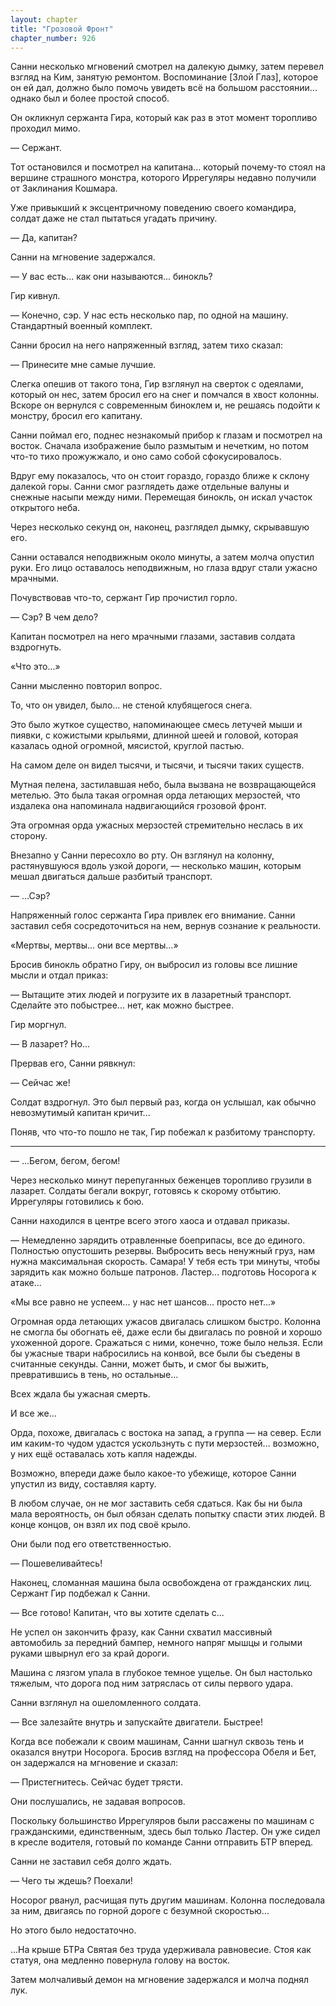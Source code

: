```yaml
---
layout: chapter
title: "Грозовой Фронт"
chapter_number: 926
---
```


Санни несколько мгновений смотрел на далекую дымку, затем перевел взгляд на Ким, занятую ремонтом. Воспоминание [Злой Глаз], которое он ей дал, должно было помочь увидеть всё на большом расстоянии... однако был и более простой способ.

Он окликнул сержанта Гира, который как раз в этот момент торопливо проходил мимо.

— Сержант.

Тот остановился и посмотрел на капитана... который почему-то стоял на вершине страшного монстра, которого Иррегуляры недавно получили от Заклинания Кошмара.

Уже привыкший к эксцентричному поведению своего командира, солдат даже не стал пытаться угадать причину.

— Да, капитан?

Санни на мгновение задержался.

— У вас есть... как они называются... бинокль?

Гир кивнул.

— Конечно, сэр. У нас есть несколько пар, по одной на машину. Стандартный военный комплект.

Санни бросил на него напряженный взгляд, затем тихо сказал:

— Принесите мне самые лучшие.

Слегка опешив от такого тона, Гир взглянул на сверток с одеялами, который он нес, затем бросил его на снег и помчался в хвост колонны. Вскоре он вернулся с современным биноклем и, не решаясь подойти к монстру, бросил его капитану.

Санни поймал его, поднес незнакомый прибор к глазам и посмотрел на восток. Сначала изображение было размытым и нечетким, но потом что-то тихо прожужжало, и оно само собой сфокусировалось.

Вдруг ему показалось, что он стоит гораздо, гораздо ближе к склону далекой горы. Санни смог разглядеть даже отдельные валуны и снежные насыпи между ними. Перемещая бинокль, он искал участок открытого неба.

Через несколько секунд он, наконец, разглядел дымку, скрывавшую его.

Санни оставался неподвижным около минуты, а затем молча опустил руки. Его лицо оставалось неподвижным, но глаза вдруг стали ужасно мрачными.

Почувствовав что-то, сержант Гир прочистил горло.

— Сэр? В чем дело?

Капитан посмотрел на него мрачными глазами, заставив солдата вздрогнуть.

«Что это...»

Санни мысленно повторил вопрос.

То, что он увидел, было... не стеной клубящегося снега.

Это было жуткое существо, напоминающее смесь летучей мыши и пиявки, с кожистыми крыльями, длинной шеей и головой, которая казалась одной огромной, мясистой, круглой пастью.

На самом деле он видел тысячи, и тысячи, и тысячи таких существ.

Мутная пелена, застилавшая небо, была вызвана не возвращающейся метелью. Это была такая огромная орда летающих мерзостей, что издалека она напоминала надвигающийся грозовой фронт.

Эта огромная орда ужасных мерзостей стремительно неслась в их сторону.

Внезапно у Санни пересохло во рту. Он взглянул на колонну, растянувшуюся вдоль узкой дороги, — несколько машин, которым мешал двигаться дальше разбитый транспорт.

— ...Сэр?

Напряженный голос сержанта Гира привлек его внимание. Санни заставил себя сосредоточиться на нем, вернув сознание к реальности.

«Мертвы, мертвы... они все мертвы...»

Бросив бинокль обратно Гиру, он выбросил из головы все лишние мысли и отдал приказ:

— Вытащите этих людей и погрузите их в лазаретный транспорт. Сделайте это побыстрее... нет, как можно быстрее.

Гир моргнул.

— В лазарет? Но...

Прервав его, Санни рявкнул:

— Сейчас же!

Солдат вздрогнул. Это был первый раз, когда он услышал, как обычно невозмутимый капитан кричит...

Поняв, что что-то пошло не так, Гир побежал к разбитому транспорту.

***

— ...Бегом, бегом, бегом!

Через несколько минут перепуганных беженцев торопливо грузили в лазарет. Солдаты бегали вокруг, готовясь к скорому отбытию. Иррегуляры готовились к бою.

Санни находился в центре всего этого хаоса и отдавал приказы.

— Немедленно зарядить отравленные боеприпасы, все до единого. Полностью опустошить резервы. Выбросить весь ненужный груз, нам нужна максимальная скорость. Самара! У тебя есть три минуты, чтобы зарядить как можно больше патронов. Ластер... подготовь Носорога к атаке...

«Мы все равно не успеем... у нас нет шансов... просто нет...»

Огромная орда летающих ужасов двигалась слишком быстро. Колонна не смогла бы обогнать её, даже если бы двигалась по ровной и хорошо ухоженной дороге. Сражаться с ними, конечно, тоже было нельзя. Если бы ужасные твари набросились на конвой, все были бы съедены в считанные секунды. Санни, может быть, и смог бы выжить, превратившись в тень, но остальные...

Всех ждала бы ужасная смерть.

И все же...

Орда, похоже, двигалась с востока на запад, а группа — на север. Если им каким-то чудом удастся ускользнуть с пути мерзостей... возможно, у них ещё оставалась хоть капля надежды.

Возможно, впереди даже было какое-то убежище, которое Санни упустил из виду, составляя карту.

В любом случае, он не мог заставить себя сдаться. Как бы ни была мала вероятность, он был обязан сделать попытку спасти этих людей. В конце концов, он взял их под своё крыло.

Они были под его ответственностью.

— Пошевеливайтесь!

Наконец, сломанная машина была освобождена от гражданских лиц. Сержант Гир подбежал к Санни.

— Все готово! Капитан, что вы хотите сделать с...

Не успел он закончить фразу, как Санни схватил массивный автомобиль за передний бампер, немного напряг мышцы и голыми руками швырнул его за край дороги.

Машина с лязгом упала в глубокое темное ущелье. Он был настолько тяжелым, что дорога под ним затряслась от силы первого удара.

Санни взглянул на ошеломленного солдата.

— Все залезайте внутрь и запускайте двигатели. Быстрее!

Когда все побежали к своим машинам, Санни шагнул сквозь тень и оказался внутри Носорога. Бросив взгляд на профессора Обеля и Бет, он задержался на мгновение и сказал:

— Пристегнитесь. Сейчас будет трясти.

Они послушались, не задавая вопросов.

Поскольку большинство Иррегуляров были рассажены по машинам с гражданскими, единственным, здесь был только Ластер. Он уже сидел в кресле водителя, готовый по команде Санни отправить БТР вперед.

Санни не заставил себя долго ждать.

— Чего ты ждешь? Поехали!

Носорог рванул, расчищая путь другим машинам. Колонна последовала за ним, двигаясь по горной дороге с безумной скоростью...

Но этого было недостаточно.

...На крыше БТРа Святая без труда удерживала равновесие. Стоя как статуя, она медленно повернула голову на восток.

Затем молчаливый демон на мгновение задержался и молча поднял лук.